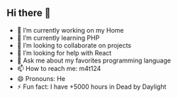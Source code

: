 ## Hi there 👋

- 🔭 I’m currently working on my Home
- 🌱 I’m currently learning PHP
- 👯 I’m looking to collaborate on projects
- 🤔 I’m looking for help with React
- 💬 Ask me about my favorites programming language
- 📫 How to reach me: m4t124
- 😄 Pronouns: He
- ⚡ Fun fact: I have +5000 hours in Dead by Daylight

